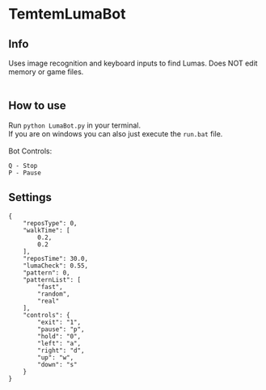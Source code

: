 # TemtemLumaBot

## Info

Uses image recognition and keyboard inputs to find Lumas. Does NOT edit memory or game files.<br/>
<br/>

## How to use

Run ```python LumaBot.py``` in your terminal.<br/>
If you are on windows you can also just execute the ```run.bat``` file.<br/>
<br/>
Bot Controls:<br/>
```
Q - Stop
P - Pause
```

## Settings

```
{
    "reposType": 0,
    "walkTime": [
        0.2,
        0.2
    ],
    "reposTime": 30.0,
    "lumaCheck": 0.55,
    "pattern": 0,
    "patternList": [
        "fast",
        "random",
        "real"
    ],
    "controls": {
        "exit": "1",
        "pause": "p",
        "hold": "0",
        "left": "a",
        "right": "d",
        "up": "w",
        "down": "s"
    }
}
```

